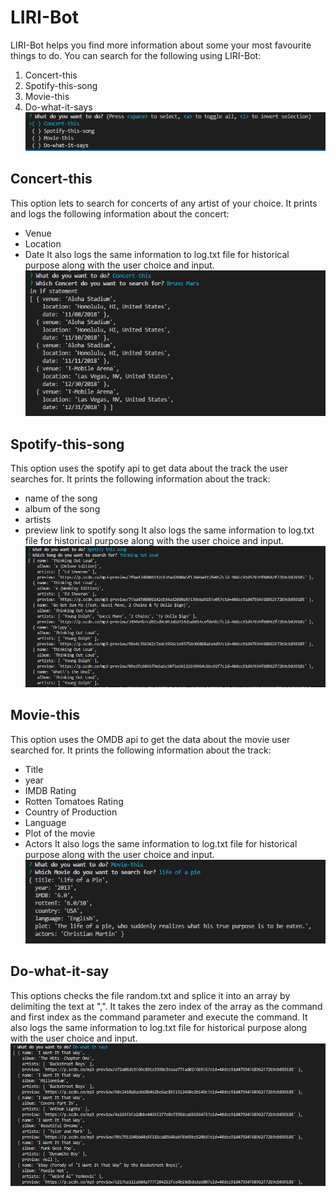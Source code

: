 # LIRI-Bot

LIRI-Bot helps you find more information about some your most favourite things to do.
You can search for the following using LIRI-Bot:
1. Concert-this
2. Spotify-this-song
3. Movie-this
4. Do-what-it-says
![App Menu](/images/menu.PNG)

## Concert-this
This option lets to search for concerts of any artist of your choice. It prints and logs the following information about the concert:
- Venue
- Location
- Date
It also logs the same information to log.txt file for historical purpose along with the user choice and input.
![App Concert](/images/concertThis.PNG)

## Spotify-this-song
This option uses the spotify api to get data about the track the user searches for. It prints the following information about the track:
- name of the song
- album of the song
- artists
- preview link to spotify song
It also logs the same information to log.txt file for historical purpose along with the user choice and input.
![App Spotify](/images/spotifySong.PNG)

## Movie-this
This option uses the OMDB api to get the data about the movie user searched for. It prints the following information about the track:
- Title
- year
- IMDB Rating
- Rotten Tomatoes Rating
- Country of Production
- Language
- Plot of the movie
- Actors
It also logs the same information to log.txt file for historical purpose along with the user choice and input.
![App Movie](/images/movieThis.PNG)

## Do-what-it-say
This options checks the file random.txt and splice it into an array by delimiting the text at ",". 
It takes the zero index of the array as the command and first index as the command parameter and execute the command.
It also logs the same information to log.txt file for historical purpose along with the user choice and input.
![App DoWhatItSays](/images/doWhatItSays.PNG)